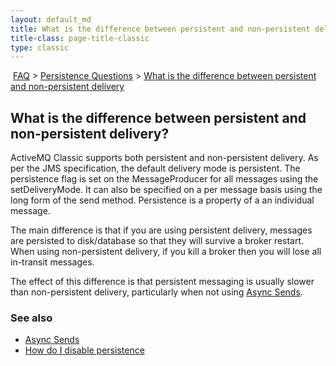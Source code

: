```yaml
---
layout: default_md
title: What is the difference between persistent and non-persistent delivery?
title-class: page-title-classic
type: classic
---
```


 [FAQ](faq) > [Persistence Questions](persistence-questions) > [What is the difference between persistent and non-persistent delivery](what-is-the-difference-between-persistent-and-non-persistent-delivery)

What is the difference between persistent and non-persistent delivery?
----------------------------------------------------------------------

ActiveMQ Classic supports both persistent and non-persistent delivery. As per the JMS specification, the default delivery mode is persistent. The persistence flag is set on the MessageProducer for all messages using the setDeliveryMode. It can also be specified on a per message basis using the long form of the send method. Persistence is a property of a an individual message.

The main difference is that if you are using persistent delivery, messages are persisted to disk/database so that they will survive a broker restart. When using non-persistent delivery, if you kill a broker then you will lose all in-transit messages.

The effect of this difference is that persistent messaging is usually slower than non-persistent delivery, particularly when not using [Async Sends](async-sends).

### See also

*   [Async Sends](async-sends)
*   [How do I disable persistence](how-do-i-disable-Features/persistence)

